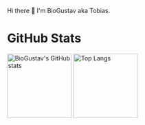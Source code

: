 Hi there 👋 I'm BioGustav aka Tobias.



<!--
**BioGustav/BioGustav** is a ✨ _special_ ✨ repository because its `README.md` (this file) appears on your GitHub profile.

Here are some ideas to get you started:

- 🔭 I’m currently working on ...
- 🌱 I’m currently learning ...
- 👯 I’m looking to collaborate on ...
- 🤔 I’m looking for help with ...
- 💬 Ask me about ...
- 📫 How to reach me: ...
- 😄 Pronouns: ...
- ⚡ Fun fact: ...
-->

# GitHub Stats

<img src="https://github-readme-stats.vercel.app/api?username=biogustav&show_icons=true&theme=ambient_gradient&bg_color=45,000000,440044&hide_border=true&rank_icon=github" alt="BioGustav's GitHub stats" style="height: 150px;"> <img src="https://github-readme-stats.vercel.app/api/top-langs/?username=biogustav&layout=compact&theme=ambient_gradient&bg_color=45,440044,000000&hide_border=true" alt="Top Langs" style="height: 150px;">
